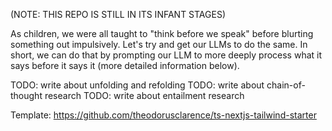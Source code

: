 (NOTE: THIS REPO IS STILL IN ITS INFANT STAGES)

As children, we were all taught to "think before we speak" before blurting something out impulsively. Let's try and get our LLMs to do the same. In short, we can do that by prompting our LLM to more deeply process what it says before it says it (more detailed information below).

TODO: write about unfolding and refolding
TODO: write about chain-of-thought research
TODO: write about entailment research

Template: https://github.com/theodorusclarence/ts-nextjs-tailwind-starter
